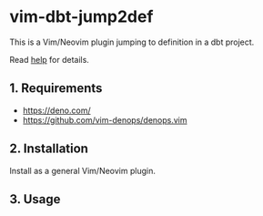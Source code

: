 # vim-dbt-jump2def

This is a Vim/Neovim plugin jumping to definition in a dbt project.

Read [help](doc/dbt-jump2def.txt) for details.

## 1. Requirements

- <https://deno.com/>
- <https://github.com/vim-denops/denops.vim>

## 2. Installation

Install as a general Vim/Neovim plugin.

## 3. Usage
